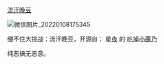[流汗晚豆](https://dipper-z.github.io/AsoulAvA/)

![微信图片_20220108175345](https://user-images.githubusercontent.com/81840231/151795853-fc6ccd9b-de9a-4199-8d46-553ceac87c13.jpg)

绷不住大挑战：流汗晚豆，开源自：
[星夜](https://github.com/arcxingye)
的
[吃掉小鹿乃](https://github.com/arcxingye/EatKano)

纯恶搞无恶意。
